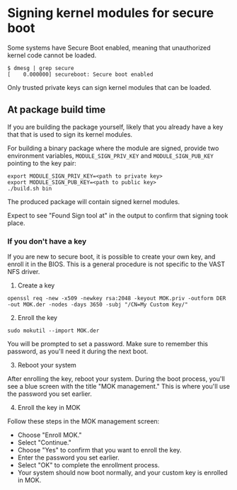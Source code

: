 # Signing kernel modules for secure boot

Some systems have Secure Boot enabled, meaning that unauthorized kernel code
cannot be loaded.
```
$ dmesg | grep secure
[    0.000000] secureboot: Secure boot enabled
```

Only trusted private keys can sign kernel modules that can be loaded.


## At package build time

If you are building the package yourself, likely that you already have a key
that that is used to sign its kernel modules.

For building a binary package where the module are signed, provide two
environment variables, `MODULE_SIGN_PRIV_KEY` and `MODULE_SIGN_PUB_KEY`
pointing to the key pair:

```
export MODULE_SIGN_PRIV_KEY=<path to private key>
export MODULE_SIGN_PUB_KEY=<path to public key>
./build.sh bin
```

The produced package will contain signed kernel modules.

Expect to see "Found Sign tool at" in the output to confirm that signing took place.


### If you don't have a key

If you are new to secure boot, it is possible to create your own key, and
enroll it in the BIOS. This is a general procedure is not specific to the
VAST NFS driver.


1. Create a key

```
openssl req -new -x509 -newkey rsa:2048 -keyout MOK.priv -outform DER -out MOK.der -nodes -days 3650 -subj "/CN=My Custom Key/"
```

2. Enroll the key

```
sudo mokutil --import MOK.der
```

You will be prompted to set a password. Make sure to remember this password, as
you'll need it during the next boot.


3. Reboot your system

After enrolling the key, reboot your system. During the boot process, you'll
see a blue screen with the title "MOK management." This is where you'll use the
password you set earlier.


4. Enroll the key in MOK

Follow these steps in the MOK management screen:

- Choose "Enroll MOK."
- Select "Continue."
- Choose "Yes" to confirm that you want to enroll the key.
- Enter the password you set earlier.
- Select "OK" to complete the enrollment process.
- Your system should now boot normally, and your custom key is enrolled in MOK.
